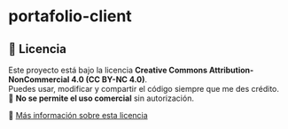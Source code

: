 ﻿# portafolio-client

## 📜 Licencia
Este proyecto está bajo la licencia **Creative Commons Attribution-NonCommercial 4.0 (CC BY-NC 4.0)**.  
Puedes usar, modificar y compartir el código siempre que me des crédito.  
🚫 **No se permite el uso comercial** sin autorización.  

🔗 [Más información sobre esta licencia](https://creativecommons.org/licenses/by-nc/4.0/)
